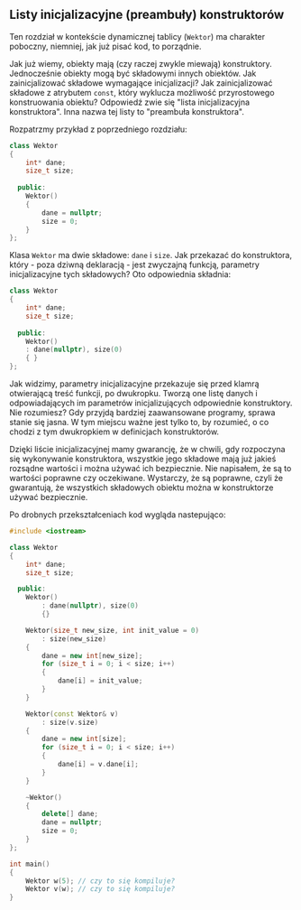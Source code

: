 ## Listy inicjalizacyjne (preambuły) konstruktorów

Ten rozdział w kontekście dynamicznej tablicy (`Wektor`) ma charakter poboczny, niemniej, jak już pisać kod, to porządnie. 

Jak już wiemy, obiekty mają (czy raczej zwykle miewają)  konstruktory. Jednocześnie obiekty mogą być składowymi innych obiektów. Jak zainicjalizować składowe wymagające inicjalizacji? Jak zainicjalizować składowe z atrybutem `const`, który wyklucza możliwość przyrostowego konstruowania obiektu? Odpowiedź zwie się "lista inicjalizacyjna konstruktora". Inna nazwa tej listy to "preambuła konstruktora".

Rozpatrzmy przykład z poprzedniego rozdziału:

```c++    
class Wektor
{
    int* dane;
    size_t size;
    
  public:
    Wektor()
    {
        dane = nullptr;
        size = 0;
    }
};
```

Klasa `Wektor` ma dwie składowe: `dane` i `size`. Jak przekazać do konstruktora, który - poza dziwną deklaracją - jest zwyczajną funkcją, parametry inicjalizacyjne tych składowych? Oto odpowiednia składnia:

```c++ 
class Wektor
{
    int* dane;
    size_t size;
    
  public:
    Wektor()
    : dane(nullptr), size(0) 
    { }    
};
```

Jak widzimy, parametry inicjalizacyjne przekazuje się przed klamrą otwierającą treść funkcji, po dwukropku. Tworzą one listę danych i odpowiadających im parametrów inicjalizujących odpowiednie konstruktory. Nie rozumiesz? Gdy przyjdą bardziej zaawansowane programy, sprawa stanie się jasna. W tym miejscu ważne jest tylko to, by rozumieć, o co chodzi z tym dwukropkiem w definicjach konstruktorów. 

Dzięki liście inicjalizacyjnej mamy gwarancję, że w chwili, gdy rozpoczyna się wykonywanie konstruktora, wszystkie jego składowe mają już jakieś rozsądne wartości i można używać ich bezpiecznie. Nie napisałem, że są to wartości poprawne czy oczekiwane. Wystarczy, że są poprawne, czyli że gwarantują, że wszystkich składowych obiektu można w konstruktorze używać bezpiecznie. 

Po drobnych przekształceniach kod wygląda nastepująco:

```c++
#include <iostream>

class Wektor
{
    int* dane;
    size_t size;

  public:
    Wektor() 
        : dane(nullptr), size(0) 
        {}

    Wektor(size_t new_size, int init_value = 0) 
        : size(new_size)
    {
        dane = new int[new_size];
        for (size_t i = 0; i < size; i++)
        {
            dane[i] = init_value;
        }
    }

    Wektor(const Wektor& v) 
        : size(v.size)
    {
        dane = new int[size];
        for (size_t i = 0; i < size; i++)
        {
            dane[i] = v.dane[i];
        }
    }

    ~Wektor()
    {
        delete[] dane;
        dane = nullptr;
        size = 0;
    }
};

int main()
{
    Wektor w(5); // czy to się kompiluje?
    Wektor v(w); // czy to się kompiluje?
}
```

